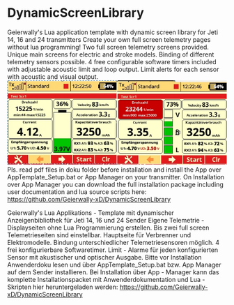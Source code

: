 # DynamicScreenLibrary
Geierwally's Lua application template with dynamic screen library for Jeti 14, 16 and 24 transmitters
Create your own full screen telemetry pages without lua programming! 
Two full screen telemetry screens provided. Unique main screens for electric and stroke models.
Binding of different telemetry sensors possible. 
4 free configurable software timers included with adjustable acoustic limit and loop output. 
Limit alerts for each sensor with acoustic and visual output.
![Display-picture](https://raw.githubusercontent.com/Geierwally-xD/DynamicScreenLibrary/master/img/ScreenLib.jpg)
Pls. read pdf files in doku folder before installation and install the App over AppTemplate_Setup.bat or App Manager on your transmitter.
On Installation over App Manager you can download the full installation package including user documentation and lua source scripts here:
https://github.com/Geierwally-xD/DynamicScreenLibrary

Geierwally's Lua Applikations - Template mit dynamischer Anzeigenbibliothek für Jeti 14, 16 und 24 Sender
Eigene Telemetrie - Displayseiten ohne Lua Programmierung erstellen. 
Bis zwei full screen Telemetrieseiten sind einstellbar. Hauptseite für Verbrenner und Elektromodelle.
Bindung unterschiedlicher Telemetriesensoren möglich.
4 frei konfigurierbare Softwaretimer.
Limit - Alarme für jeden konfigurierten Sensor mit akustischer und optischer Ausgabe.
Bitte vor Installation Anwenderdoku lesen und über AppTemplate_Setup.bat bzw. App Manager auf dem Sender installieren.
Bei Installation über App - Manager kann das komplette Installationspacket mit Anwenderdokumentation und Lua - Skripten hier heruntergeladen werden: 
https://github.com/Geierwally-xD/DynamicScreenLibrary
